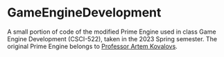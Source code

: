 # GameEngineDevelopment
A small portion of code of the modified Prime Engine used in class Game Engine Development (CSCI-522), taken in the 2023 Spring semester.
The original Prime Engine belongs to [Professor Artem Kovalovs](https://viterbi.usc.edu/directory/faculty/Kovalovs/Artjoms). 
